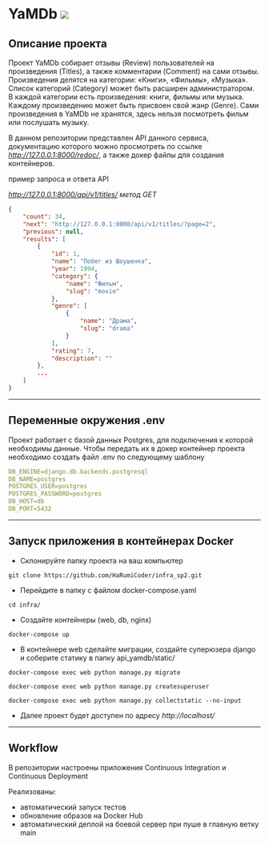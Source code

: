 # YaMDb ![](https://github.com/HaRumiCoder/yamdb_final/actions/workflows/yamdb_workflow.yml/badge.svg)


## Описание проекта

Проект YaMDb собирает отзывы (Review) пользователей на произведения (Titles), а также комментарии (Comment) на сами отзывы. Произведения делятся на категории: «Книги», «Фильмы», «Музыка». Список категорий (Category) может быть расширен администратором. В каждой категории есть произведения: книги, фильмы или музыка. Каждому произведению может быть присвоен свой жанр (Genre). Сами произведения в YaMDb не хранятся, здесь нельзя посмотреть фильм или послушать музыку. 

В данном репозитории представлен API данного сервиса, документацию которого можно просмотреть по ссылке *http://127.0.0.1:8000/redoc/*, а также докер файлы для создания контейнеров.

пример запроса и ответа API

*http://127.0.0.1:8000/api/v1/titles/ метод GET*

```json
{
    "count": 34,
    "next": "http://127.0.0.1:8000/api/v1/titles/?page=2",
    "previous": null,
    "results": [
        {
            "id": 1,
            "name": "Побег из Шоушенка",
            "year": 1994,
            "category": {
                "name": "Фильм",
                "slug": "movie"
            },
            "genre": [
                {
                    "name": "Драма",
                    "slug": "drama"
                }
            ],
            "rating": 7,
            "description": ""
        },
        ...
    ]
}
```


____
## Переменные окружения .env

Проект работает с базой данных Postgres, для подключения к которой необходимы данные.
Чтобы передать их в докер контейнер проекта необходимо создать файл .env по следующему шаблону

```yaml
DB_ENGINE=django.db.backends.postgresql
DB_NAME=postgres
POSTGRES_USER=postgres
POSTGRES_PASSWORD=postgres
DB_HOST=db
DB_PORT=5432
```


____
## Запуск приложения в контейнерах Docker

- Склонируйте папку проекта на ваш компьютер

``` git clone https://github.com/HaRumiCoder/infra_sp2.git ```

- Перейдите в папку с файлом docker-compose.yaml

``` cd infra/ ```

- Создайте контейнеры (web, db, nginx)

``` docker-compose up ```

- В контейнере web сделайте миграции, создайте суперюзера django и соберите статику в папку api_yamdb/static/

``` docker-compose exec web python manage.py migrate ```

``` docker-compose exec web python manage.py createsuperuser ```

``` docker-compose exec web python manage.py collectstatic --no-input ```

- Далее проект будет доступен по адресу *http://localhost/*


____
## Workflow 

В репозитории настроены приложения Continuous Integration и Continuous Deployment

Реализованы:

- автоматический запуск тестов
- обновление образов на Docker Hub
- автоматический деплой на боевой сервер при пуше в главную ветку main
